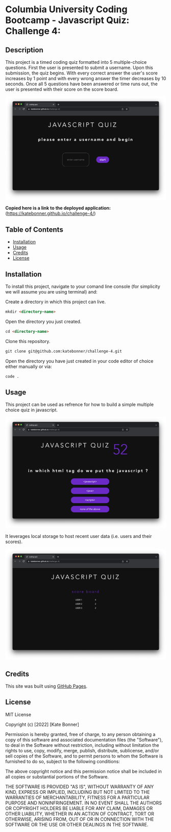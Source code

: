 # Columbia University Coding Bootcamp - Javascript Quiz: Challenge 4: 

## Description

This project is a timed coding quiz formatted into 5 multiple-choice questions. First the user is presented to submit a username. Upon this submission, the quiz begins. With every correct answer the user's score increases by 1 point and with every wrong answer the timer decreases by 10 seconds. Once all 5 questions have been answered or time runs out, the user is presented with their score on the score board.

![quiz landing page](/images/submit.png)


**Copied here is a link to the deployed application:**
(https://katebonner.github.io/challenge-4/)


## Table of Contents 

* [Installation](#installation)
* [Usage](#usage)
* [Credits](#credits)
* [License](#license)


## Installation

To install this project, navigate to your comand line console (for simplicity we will assume you are using terminal) and:

Create a directory in which this project can live.
```md
mkdir <directory-name>
```
Open the directory you just created.
```md
cd <directory-name>
```
Clone this repository.
```md
git clone git@github.com:katebonner/challenge-4.git
```
Open the directory you have just created in your code editor of choice either manually or via:
```md
code .
```

## Usage

This project can be used as refrence for how to build a simple multiple choice quiz in javascript.

![quiz questions](/images/questions.png)

It leverages local storage to host recent user data (i.e. users and their scores).

![score board](/images/scoreBoard.png)


## Credits


This site was built using [GitHub Pages](https://pages.github.com/).


## License

MIT License

Copyright (c) [2022] [Kate Bonner]

Permission is hereby granted, free of charge, to any person obtaining a copy
of this software and associated documentation files (the "Software"), to deal
in the Software without restriction, including without limitation the rights
to use, copy, modify, merge, publish, distribute, sublicense, and/or sell
copies of the Software, and to permit persons to whom the Software is
furnished to do so, subject to the following conditions:

The above copyright notice and this permission notice shall be included in all
copies or substantial portions of the Software.

THE SOFTWARE IS PROVIDED "AS IS", WITHOUT WARRANTY OF ANY KIND, EXPRESS OR
IMPLIED, INCLUDING BUT NOT LIMITED TO THE WARRANTIES OF MERCHANTABILITY,
FITNESS FOR A PARTICULAR PURPOSE AND NONINFRINGEMENT. IN NO EVENT SHALL THE
AUTHORS OR COPYRIGHT HOLDERS BE LIABLE FOR ANY CLAIM, DAMAGES OR OTHER
LIABILITY, WHETHER IN AN ACTION OF CONTRACT, TORT OR OTHERWISE, ARISING FROM,
OUT OF OR IN CONNECTION WITH THE SOFTWARE OR THE USE OR OTHER DEALINGS IN THE
SOFTWARE.


